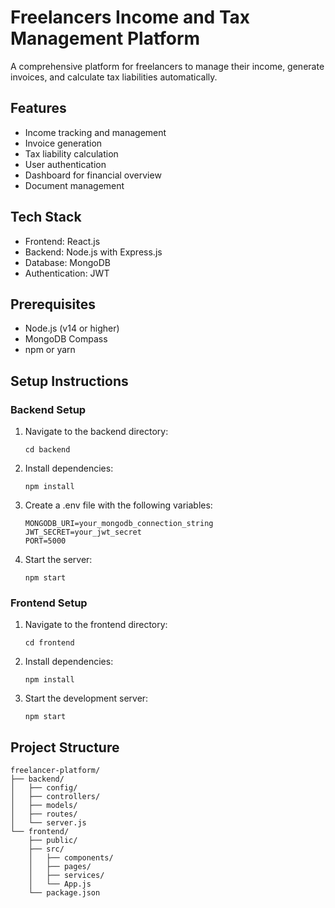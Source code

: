 # Freelancers Income and Tax Management Platform

A comprehensive platform for freelancers to manage their income, generate invoices, and calculate tax liabilities automatically.

## Features
- Income tracking and management
- Invoice generation
- Tax liability calculation
- User authentication
- Dashboard for financial overview
- Document management

## Tech Stack
- Frontend: React.js
- Backend: Node.js with Express.js
- Database: MongoDB
- Authentication: JWT

## Prerequisites
- Node.js (v14 or higher)
- MongoDB Compass
- npm or yarn

## Setup Instructions

### Backend Setup
1. Navigate to the backend directory:
   ```
   cd backend
   ```
2. Install dependencies:
   ```
   npm install
   ```
3. Create a .env file with the following variables:
   ```
   MONGODB_URI=your_mongodb_connection_string
   JWT_SECRET=your_jwt_secret
   PORT=5000
   ```
4. Start the server:
   ```
   npm start
   ```

### Frontend Setup
1. Navigate to the frontend directory:
   ```
   cd frontend
   ```
2. Install dependencies:
   ```
   npm install
   ```
3. Start the development server:
   ```
   npm start
   ```

## Project Structure
```
freelancer-platform/
├── backend/
│   ├── config/
│   ├── controllers/
│   ├── models/
│   ├── routes/
│   └── server.js
└── frontend/
    ├── public/
    ├── src/
    │   ├── components/
    │   ├── pages/
    │   ├── services/
    │   └── App.js
    └── package.json
``` 
